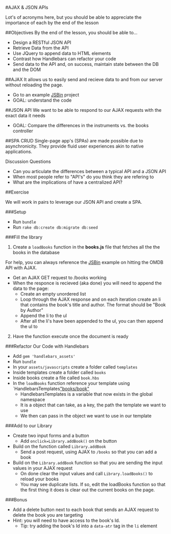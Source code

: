 #AJAX & JSON APIs

Lot's of acronyms here, but you should be able to appreciate the importance of each by the end of the lesson

##Objectives
By the end of the lesson, you should be able to...

* Design a RESTful JSON API
* Retrieve Data from the API
* Use JQuery to append data to HTML elements
* Contrast how Handlebars can refactor your code
* Send data to the API and, on success, maintain state between the DB and the DOM

##AJAX
It allows us to easily send and recieve data to and from our server without reloading the page.
 
 * Go to an example [JSBin](http://jsbin.com/qamocegowe/7/edit?html,js,output) project
 * GOAL: understand the code


##JSON API
We want to be able to respond to our AJAX requests with the exact data it needs

* GOAL: Compare the differences in the instruments vs. the books controller

##SPA CRUD
Single-page app's (SPAs) are made possible due to asynchronicity. They provide fluid user experiences akin to native applications.

Discussion Questions
* Can you articulate the differences between a typical API and a JSON API
* When most people refer to "API's" do you think they are refering to 
* What are the implications of have a centralized API? 
 
##Exercise

 We will work in pairs to leverage our JSON API and create a SPA.

###Setup

* Run `bundle`
* Run `rake db:create db:migrate db:seed`

###Fill the library

1) Create a `loadBooks` function in the **books.js** file that fetches all the the books in the database 

For help, you can always reference the [JSBin](http://jsbin.com/qamocegowe/7/edit?html,js,output) example on hitting the OMDB API with AJAX.

* Get an AJAX GET request to /books working
* When the responce is recieved (aka done) you will need to append the data to the page:
    * Create an empty unordered list
    * Loop through the AJAX response and on each iteration create an li that contains the book's title and author. The format should be "Book by Author"
    * Append the li to the ul
    * After all the li's have been appended to the ul, you can then append the ul to 

2) Have the function execute once the document is ready

###Refactor Our Code with Handlebars

* Add `gem 'handlebars_assets'`
* Run `bundle`
* In your `assets/javascripts` create a folder called `templates`
* Inside templates create a folder called `books`
* Inside books create a file called `book.hbs`
* In the `loadBooks` function reference your template using `HandlebarsTemplates["books/book"](book)
    * HandlebarsTemplates is a variable that now exists in the global namespace
    * It is a object that can take, as a key, the path the template we want to use
    * We then can pass in the object we want to use in our template

###Add to our Library

* Create two input forms and a button
    * Add `onclick=Library.addBook()` on the button
* Build on the function called `Library.addBook`
    * Send a post request, using AJAX to `/books` so that you can add a book
* Build on the `Library.addBook` function so that you are sending the input values in your AJAX request
    * On done clear the input values and call `Library.loadBooks()` to reload your books
    * You may see duplicate lists. If so, edit the loadBooks function so that the first thing it does is clear out the current books on the page.

###Bonus

* Add a delete button next to each book that sends an AJAX request to delete the book you are targeting
* Hint: you will need to have access to the book's Id.
    * Tip: try adding the book's Id into a `data-atr` tag in the `li` element 

